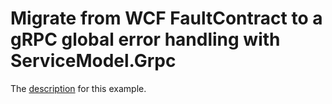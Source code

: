 # Migrate from WCF FaultContract to a gRPC global error handling with ServiceModel.Grpc

The [description](https://max-ieremenko.github.io/ServiceModel.Grpc/migrate-wcf-faultcontract-to-global-error-handling.html) for this example.
